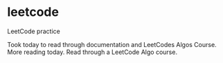 # leetcode
LeetCode practice

Took today to read through documentation and LeetCodes Algos Course.
More reading today.
Read through a LeetCode Algo course.
